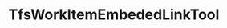 ---
optionsClassName: TfsWorkItemEmbededLinkToolOptions
optionsClassFullName: MigrationTools.Tools.TfsWorkItemEmbededLinkToolOptions
configurationSamples: []
description: missng XML code comments
className: TfsWorkItemEmbededLinkTool
typeName: Tools
architecture: v1
options: []
status: missng XML code comments
processingTarget: missng XML code comments
classFile: /src/MigrationTools.Clients.AzureDevops.ObjectModel/Tools/TfsWorkItemEmbededLinkTool.cs
optionsClassFile: /src/MigrationTools.Clients.AzureDevops.ObjectModel/Tools/TfsWorkItemEmbededLinkToolOptions.cs

redirectFrom:
- /Reference/v1/Tools/TfsWorkItemEmbededLinkToolOptions/
layout: reference
toc: true
permalink: /Reference/Tools/TfsWorkItemEmbededLinkTool/
title: TfsWorkItemEmbededLinkTool
categories:
- Tools
- v1
topics:
- topic: notes
  path: /Tools/TfsWorkItemEmbededLinkTool-notes.md
  exists: false
  markdown: ''
- topic: introduction
  path: /Tools/TfsWorkItemEmbededLinkTool-introduction.md
  exists: false
  markdown: ''

---